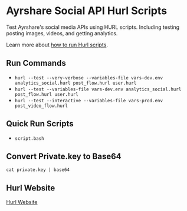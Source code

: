 # Ayrshare Social API Hurl Scripts

Test Ayrshare's social media APIs using HURL scripts. Including testing posting images, videos, and getting analytics. 

Learn more about [how to run Hurl scripts](https://www.ayrshare.com/hurl-run-and-test-http-api-requests/).

## Run Commands

- `hurl --test --very-verbose --variables-file vars-dev.env analytics_social.hurl post_flow.hurl user.hurl`
- `hurl --test --variables-file vars-dev.env analytics_social.hurl post_flow.hurl user.hurl`
- `hurl --test --interactive --variables-file vars-prod.env post_video_flow.hurl`

## Quick Run Scripts

- `script.bash`

## Convert Private.key to Base64

`cat private.key | base64`

## Hurl Website

[Hurl Website](https://hurl.dev/)
